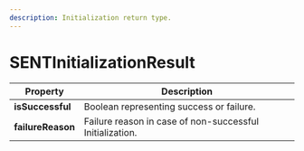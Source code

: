 ```yaml
---
description: Initialization return type.
---
```


# SENTInitializationResult

| Property          | Description                                              |
| ----------------- | -------------------------------------------------------- |
| **isSuccessful**  | Boolean representing success or failure.                 |
| **failureReason** | Failure reason in case of non-successful Initialization. |



